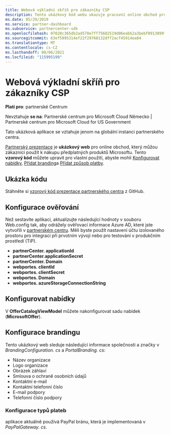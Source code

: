```yaml
---
title: Webová výkladní skříň pro zákazníky CSP
description: Tento ukázkový kód webu ukazuje pracovní online obchod pro zákazníky, kteří si můžou koupit předplatné produktů Microsoftu.
ms.date: 05/29/2019
ms.service: partner-dashboard
ms.subservice: partnercenter-sdk
ms.openlocfilehash: 07020c365db2ad578e7ff75602519d06eabb2a3bebf0913899fcd8b5345a0365
ms.sourcegitcommit: 63ef5995314ef22f29768132dff2acf45914ea84
ms.translationtype: MT
ms.contentlocale: cs-CZ
ms.lasthandoff: 08/06/2021
ms.locfileid: "115995199"
---
```

# <a name="csp-customer-web-storefront"></a>Webová výkladní skříň pro zákazníky CSP

**Platí pro**: partnerské Centrum

Nevztahuje **se na**: Partnerské centrum pro Microsoft Cloud Německo | Partnerské centrum pro Microsoft Cloud for US Government

Tato ukázková aplikace se vztahuje jenom na globální instanci partnerského centra.

[Partnerský prezentace](https://github.com/Microsoft/Partner-Center-Storefront) je **ukázkový web** pro online obchod, který můžou zákazníci použít k nákupu předplatných produktů Microsoftu. Tento **vzorový kód** můžete upravit pro vlastní použití, abyste mohli [Konfigurovat nabídky](#configure-offers), [Přidat branding](#configure-branding)a [Přidat způsob platby](#configure-payment-types).

## <a name="sample-code"></a>Ukázka kódu

Stáhněte si [vzorový kód prezentace partnerského centra](https://github.com/Microsoft/Partner-Center-Storefront) z GitHub.

## <a name="configure-authentication"></a>Konfigurace ověřování

Než sestavíte aplikaci, aktualizujte následující hodnoty v souboru Web.config tak, aby odrážely ověřovací informace Azure AD, které jste vytvořili v [partnerském centru](partner-center-authentication.md). Měli byste použít nastavení účtu izolovaného prostoru pro integraci při prvotním vývoji nebo pro testování v produkčním prostředí (TiP).

- **partnerCenter. applicationId**
- **partnerCenter.applicationSecret**
- **partnerCenter. Domain**
- **webportes. clientId**
- **webportes. clientSecret**
- **webportes. Domain**
- **webportes. azureStorageConnectionString**

## <a name="configure-offers"></a>Konfigurovat nabídky

V **OfferCatalogViewModel** můžete nakonfigurovat sadu nabídek (**MicrosoftOffer**).

## <a name="configure-branding"></a>Konfigurace brandingu

Tento ukázkový web sleduje následující informace společnosti a značky v *BrandingConfiguration. cs* a *PortalBranding. cs*:

- Název organizace
- Logo organizace
- Obrázek záhlaví
- Smlouva o ochraně osobních údajů
- Kontaktní e-mail
- Kontaktní telefonní číslo
- E-mail podpory
- Telefonní číslo podpory

### <a name="configure-payment-types"></a>Konfigurace typů plateb

aplikace aktuálně používá PayPal bránu, která je implementovaná v *PayPalGateway. cs*.